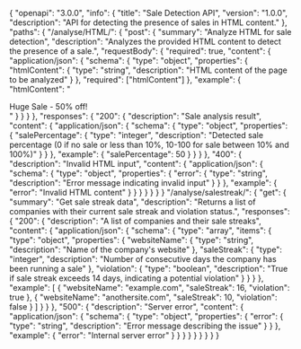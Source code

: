 {
  "openapi": "3.0.0",
  "info": {
    "title": "Sale Detection API",
    "version": "1.0.0",
    "description": "API for detecting the presence of sales in HTML content."
  },
  "paths": {
    "/analyse/HTML/": {
      "post": {
        "summary": "Analyze HTML for sale detection",
        "description": "Analyzes the provided HTML content to detect the presence of a sale.",
        "requestBody": {
          "required": true,
          "content": {
            "application/json": {
              "schema": {
                "type": "object",
                "properties": {
                  "htmlContent": {
                    "type": "string",
                    "description": "HTML content of the page to be analyzed"
                  }
                },
                "required": ["htmlContent"]
              },
              "example": {
                "htmlContent": "<html><body><div>Huge Sale - 50% off!</div></body></html>"
              }
            }
          }
        },
        "responses": {
          "200": {
            "description": "Sale analysis result",
            "content": {
              "application/json": {
                "schema": {
                  "type": "object",
                  "properties": {
                    "salePercentage": {
                      "type": "integer",
                      "description": "Detected sale percentage (0 if no sale or less than 10%, 10-100 for sale between 10% and 100%)"
                    }
                  }
                },
                "example": {
                  "salePercentage": 50
                }
              }
            }
          },
          "400": {
            "description": "Invalid HTML input",
            "content": {
              "application/json": {
                "schema": {
                  "type": "object",
                  "properties": {
                    "error": {
                      "type": "string",
                      "description": "Error message indicating invalid input"
                    }
                  }
                },
                "example": {
                  "error": "Invalid HTML content"
                }
              }
            }
          }
        }
      }
    }
"/analyse/salestreak/": {
      "get": {
        "summary": "Get sale streak data",
        "description": "Returns a list of companies with their current sale streak and violation status.",
        "responses": {
          "200": {
            "description": "A list of companies and their sale streaks",
            "content": {
              "application/json": {
                "schema": {
                  "type": "array",
                  "items": {
                    "type": "object",
                    "properties": {
                      "websiteName": {
                        "type": "string",
                        "description": "Name of the company's website"
                      },
                      "saleStreak": {
                        "type": "integer",
                        "description": "Number of consecutive days the company has been running a sale"
                      },
                      "violation": {
                        "type": "boolean",
                        "description": "True if sale streak exceeds 14 days, indicating a potential violation"
                      }
                    }
                  }
                },
                "example": [
                  {
                    "websiteName": "example.com",
                    "saleStreak": 16,
                    "violation": true
                  },
                  {
                    "websiteName": "anothersite.com",
                    "saleStreak": 10,
                    "violation": false
                  }
                ]
              }
            }
          },
          "500": {
            "description": "Server error",
            "content": {
              "application/json": {
                "schema": {
                  "type": "object",
                  "properties": {
                    "error": {
                      "type": "string",
                      "description": "Error message describing the issue"
                    }
                  }
                },
                "example": {
                  "error": "Internal server error"
                }
              }
            }
          }
        }
      }
    }
}
}

